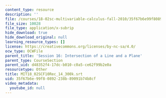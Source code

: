 ```yaml
---
content_type: resource
description: ''
file: /courses/18-02sc-multivariable-calculus-fall-2010/35f67b6e99f80892238b89091b74b8cf_MIT18_02SCF10Rec_14_300k.srt
file_size: 10028
file_type: application/x-subrip
hide_download: true
hide_download_original: null
learning_resource_types: []
license: https://creativecommons.org/licenses/by-nc-sa/4.0/
ocw_type: OCWFile
parent_title: 'Session 16: Intersection of a Line and a Plane'
parent_type: CourseSection
parent_uid: d48352f4-17dc-b010-c0a5-ce62f99b2e0a
resourcetype: Other
title: MIT18_02SCF10Rec_14_300k.srt
uid: 35f67b6e-99f8-0892-238b-89091b74b8cf
video_metadata:
  youtube_id: null
---
```

